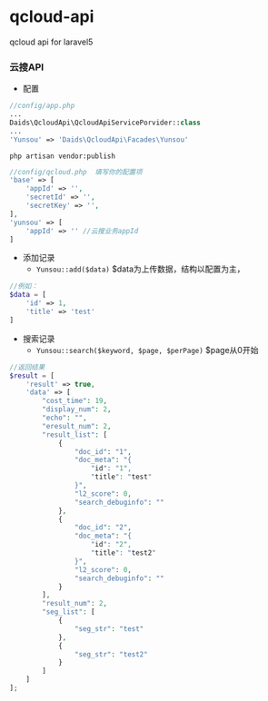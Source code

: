 # qcloud-api
qcloud api for laravel5

### 云搜API

* 配置

```php
//config/app.php
...
Daids\QcloudApi\QcloudApiServicePorvider::class
...
'Yunsou' => 'Daids\QcloudApi\Facades\Yunsou'
```
```shell
php artisan vendor:publish
```
```php
//config/qcloud.php  填写你的配置项
'base' => [
	'appId' => '',
	'secretId' => '',
	'secretKey' => '',
],
'yunsou' => [
	'appId' => '' //云搜业务appId
]
```

* 添加记录
  * `Yunsou::add($data)` $data为上传数据，结构以配置为主，
```php
//例如：
$data = [
	'id' => 1,
	'title' => 'test'
]
```

* 搜索记录
  * `Yunsou::search($keyword, $page, $perPage)` $page从0开始
```php
//返回结果
$result = [
	'result' => true, 
	'data' => [
		"cost_time": 19,
		"display_num": 2,
		"echo": "",
		"eresult_num": 2,
		"result_list": [
			{
				"doc_id": "1",
				"doc_meta": "{
					"id": "1",
					"title": "test"
				}",
				"l2_score": 0,
				"search_debuginfo": ""
			},
			{
				"doc_id": "2",
				"doc_meta": "{
					"id": "2",
					"title": "test2"
				}",
				"l2_score": 0,
				"search_debuginfo": ""
			}
		],
		"result_num": 2,
		"seg_list": [
			{
				"seg_str": "test"
			},
			{
				"seg_str": "test2"
			}
		]
	]
];
```